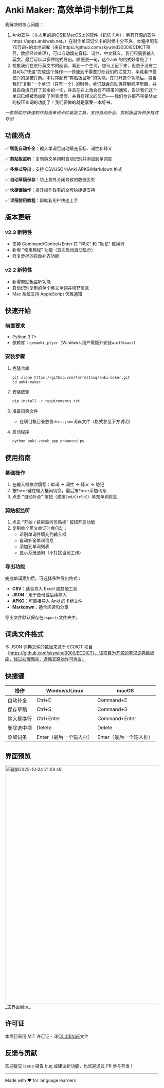 # Anki Maker: 高效单词卡制作工具

我解决的核心问题：
1. Anki软件（本人用的是iOS和MacOS上的软件《记忆卡片》；另有开源的软件https://apps.ankiweb.net。）在制作单词记忆卡的时候十分不爽。本程序配有70万词+的本地词库（来自https://github.com/skywind3000/ECDICT项目，数据经过处理），可以自动填充音标、词性、中文释义。我们只需要输入英文，最后可以以多种格式导出。顺便说一句，这个anki的格式好看极了！
2. 想象我们在进行英文书的阅读，看到一个生词，想马上记下来，但苦于没有工具可以”快速“完成这个操作——快速到不需要打断我们的注意力，毕竟看书最扫兴的是被打断。本程序配有”剪贴板监听“的功能。在打开这个功能后，每当我们”复制“一个单词（只有一个）的时候，单词就会自动保存到程序里面，并且自动填充好了其余的一切，并且在右上角会有不碍事的通知，告诉我们这个单词已经被添加到了列表里面，并且有释义的显示——我们也许都不需要Mac的按压查词的功能了！我们要做的就是享受一本好书。

_一款帮助你快速制作英语单词卡的桌面工具，支持自动补全、剪贴板监听和多格式导出_

## 功能亮点

✅ **智能自动补全**：输入单词后自动填充音标、词性和释义

✅ **剪贴板监听**：复制英文单词时自动识别并添加到单词库

✅ **多格式导出**：支持 CSV/JSON/Anki APKG/Markdown 格式

✅ **自动草稿保存**：防止意外关闭导致的数据丢失

✅ **快捷键操作**：提升操作效率的全套快捷键支持

✅ **详细使用教程**：帮助新用户快速上手

## 版本更新

### v2.3 新特性

- 支持 Command/Control+Enter 在 "释义" 和 "助记" 框换行
- 新增 "使用教程" 功能（首次启动自动显示）
- 修复音标的自动补齐功能

### v2.2 新特性

- 新增剪贴板监听功能
- 自动识别复制的单个英文单词并填充信息
- Mac 系统支持 AppleScript 优雅通知

## 快速开始

### 前置要求

- Python 3.7+
- 依赖库：`genanki`, `plyer`（Windows 用户需额外安装`win10toast`）

### 安装步骤

1. 克隆仓库

    ```bash
    git clone https://github.com/forrestssq/anki-maker.git
    cd anki-maker
    ```
    
2. 安装依赖
    
    ```bash
    pip install -r requirements.txt
    ```
    
3. 准备词典文件
    
    - 在项目根目录放置`dict.json`词典文件（格式参见下方说明）

4. 启动程序

    ```bash
    python anki_vocab_app_enhanced.py
    ```
    

## 使用指南

### 基础操作

1. 在输入框依次填写：单词 → 词性 → 释义 → 助记
2. 按`Enter`键在输入框间切换，最后按`Enter`添加词条
3. 点击 "自动补全" 按钮（或按`Cmd/Ctrl+E`）填充单词信息

### 剪贴板监听

1. 点击 "开始 / 结束监听剪贴板" 按钮开启功能
2. 复制单个英文单词时会自动：
    - 识别单词并填充到输入框
    - 自动补全单词信息
    - 添加到单词列表
    - 显示系统通知（不打扰当前工作）

### 导出功能

完成单词添加后，可选择多种导出格式：

- **CSV**：适合导入 Excel 或其他工具
- **JSON**：用于备份或后续导入
- **APKG**：可直接导入 Anki 的卡组文件
- **Markdown**：适合阅读和分享

导出文件默认保存在`exports`文件夹中。

## 词典文件格式

本 JSON 词典文件的数据来源于 ECDICT 项目（https://github.com/skywind3000/ECDICT），该项目为开源的英汉词典数据库，经过处理而来，遵循其原始许可协议。

## 快捷键

|操作|Windows/Linux|macOS|
|---|---|---|
|自动补全|Ctrl+E|Command+E|
|保存草稿|Ctrl+S|Command+S|
|输入框换行|Ctrl+Enter|Command+Enter|
|删除选中项|Delete|Delete|
|添加词条|Enter（最后一个输入框）|Enter（最后一个输入框）|

## 界面预览

<img width="983" height="778" alt="截屏2025-10-24 21 09 49" src="https://github.com/user-attachments/assets/28da73e2-6a7f-4964-bc8d-e1f13538437a" />
_主界面展示_

## 许可证

本项目采用 MIT 许可证 - 详见[LICENSE](https://www.doubao.com/chat/LICENSE)文件

## 反馈与贡献

欢迎提交 issue 报告 bug 或建议新功能，也欢迎通过 PR 参与开发！

---

Made with ❤️ for language learners
